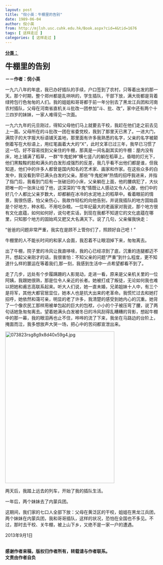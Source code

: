 ```yaml
---
layout: post
title: "倪小英：牛棚里的告别"
date: 1989-06-04
author: 倪小英
from: http://mjlsh.usc.cuhk.edu.hk/Book.aspx?cid=4&tid=1676
tags: [ 这样走过 ]
categories: [ 这样走过 ]
---
```


<div style="margin: 15px 10px 10px 0px;">
 <div>
  <span id="ctl00_ContentPlaceHolder1_chapter1_SubjectLabel" style="font-weight:bold;text-decoration:underline;">
   分类：
  </span>
 </div>
 <p>
  <strong>
   <font size="5">
    牛棚里的告别
   </font>
  </strong>
 </p>
 <p>
  <strong>
   －－作者：倪小英
  </strong>
 </p>
 <p>
  一九六八年的年底，我已办好插队的手续，户口签到了农村，只等着出发的那一天。那个时期，整个郑州都是乱哄哄的，学生插队，干部下放，满大街都是背着绿挎包行色匆匆的人们。我的姐姐和哥哥都于前一年分别去了黑龙江兵团和河南农村插队，父母在河南省直机关斗批改一团参加“斗、批、改”，家中还有两个十三四岁的妹妹，一家人难得见一次面。
 </p>
 <p>
  一九六九年的元旦刚过，得知父母他们马上就要去干校，我赶在他们走之前去见上一面。父母所在的斗批改一团在省委党校，我到了那里天已黑了。一进大门，满院子的大字报大标语铺天盖地，那里面有许多我熟悉的名字，父亲的名字被颠倒着写在大标语上，用红笔画着大大的“X”，此时文革已过三年，我早已习惯了这一切。好不容易找到父亲住的牛棚，那真是一间名副其实的牛棚：屋内没有床，地上铺满了稻草，一群“牛鬼蛇神”横七竖八的躺在稻草上。昏暗的灯光下，他们黑黢黢的脸和满头的白发形成强烈的反差，我几乎看不出他们都是谁，但我知道，他们中的许多人都曾是国内知名的艺术家、画家和作家。在这些众多的白发中，我没看到早已满头白发的父亲。那些“牛鬼蛇神”热情的招呼我进来，并指了指门后，我看到门后有一张破旧的小床，父亲躺在上面，他的腰病犯了，大伙把唯一的一张床让给了他，这深深的“牛鬼”情既让人感动又令人心酸，他们中的好几个人都比父亲岁数大，却都躺在冰冷的水泥地上的稻草中。看着眼前的情景，我很伤感，怕父亲伤心，我故作轻松的向他告别，并说我插队的地方固始县是个好地方，种水稻，不用吃杂粮。一位年纪最大的老画家对我说，那个地方很有文化底蕴，如何如何好，说句老实话，到现在我都不知道它的文化底蕴在哪里，只知那个地方的固始鸡又肥又大名满天下。说了几句，父亲催我快走：
 </p>
 <p>
  “爸爸的问题非常严重，我实在是顾不上管你们了，照顾好自己吧！”
 </p>
 <p>
  牛棚里的人不能长时间的和家人会面，我忍着不让眼泪掉下来，匆匆离去。
 </p>
 <p>
  出了牛棚，院子里的冷风让我直哆嗦，我的心已经凉到了底，沉重的连腿都迈不开。想起父亲刚才的话，我很害怕：不知父亲的问题“严重”到什么程度，更不知道什么样的噩运在等着我们,那一刻，我感到生活中一点希望都看不到了。
 </p>
 <p>
  走了几步，远处有个步履蹒跚的人影晃动，走进一看，原来是父亲机关里的一位阿姨，我跟她很熟，那是位令人亲近的长者。她被打成了叛徒，无论如何我也难以把她和甫志高联系起来。听大人们说，她一直未婚，兄弟姐妹十人中，有三个是将军，其他大都官居显位，她本人也是抗大出来的老革命。我慌忙过去和她打招呼，她依然和蔼可亲，明显的老了许多，我清楚的感受到她内心的沉重。她背了一个像农民工那样用被单包起的巨大的包袱，小小的个子被压弯了腰，说了两句话她急匆匆离去。望着她满头白发被冬日的冷风刮得乱糟糟的背影，想起牛棚中的那一幕，我的眼泪再也止不住，哗哗的流了下来，我坐在马路边的台阶上，掩面而泣，我多想放声大哭一场，把心中的苦闷都宣泄出来。
 </p>
 <p>
  <img align="top" alt="073823rsg8g9x8d40x59g4.jpg" border="0" height="485" src="http://mjlsh.usc.cuhk.edu.hk/medias/contents/1676/073823rsg8g9x8d40x59g4.jpg" width="350"/>
 </p>
 <p>
  两天后，我踏上远去的列车，开始了我的插队生活。
 </p>
 <p>
  一年后，两个妹妹去了内蒙兵团。
 </p>
 <p>
  这期间，我们家的七口人全部下放：父母在黄泛区的干校，姐姐在黑龙江兵团，两个妹妹在内蒙兵团，我和哥哥插队，这样的状况，恐怕在全国也不多见。不过，那时去干校、关牛棚，被上山下乡，又绝不是一家一户的遭遇。
 </p>
 <p>
  2013年9月1日
 </p>
 <p>
  <br/>
  <strong>
   感谢作者来稿，版权归作者所有，转载请与作者联系。
   <br/>
   文责由作者自负
  </strong>
 </p>
</div>

